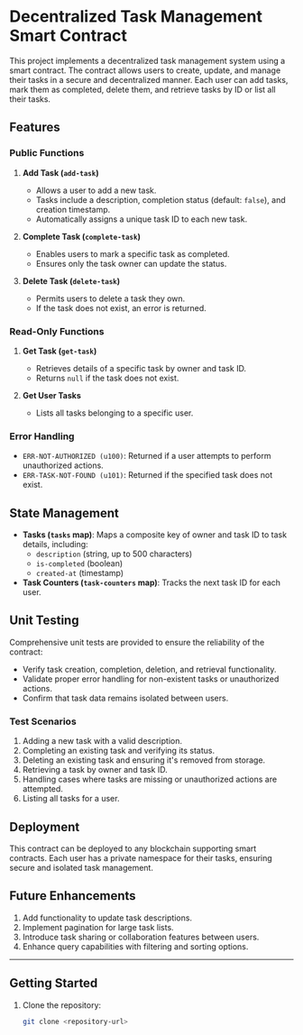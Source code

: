# Decentralized Task Management Smart Contract

This project implements a decentralized task management system using a smart contract. The contract allows users to create, update, and manage their tasks in a secure and decentralized manner. Each user can add tasks, mark them as completed, delete them, and retrieve tasks by ID or list all their tasks.

## Features

### Public Functions
1. **Add Task (`add-task`)**
   - Allows a user to add a new task.
   - Tasks include a description, completion status (default: `false`), and creation timestamp.
   - Automatically assigns a unique task ID to each new task.

2. **Complete Task (`complete-task`)**
   - Enables users to mark a specific task as completed.
   - Ensures only the task owner can update the status.

3. **Delete Task (`delete-task`)**
   - Permits users to delete a task they own.
   - If the task does not exist, an error is returned.

### Read-Only Functions
1. **Get Task (`get-task`)**
   - Retrieves details of a specific task by owner and task ID.
   - Returns `null` if the task does not exist.

2. **Get User Tasks**
   - Lists all tasks belonging to a specific user.

### Error Handling
- `ERR-NOT-AUTHORIZED (u100)`: Returned if a user attempts to perform unauthorized actions.
- `ERR-TASK-NOT-FOUND (u101)`: Returned if the specified task does not exist.

## State Management
- **Tasks (`tasks` map)**: Maps a composite key of owner and task ID to task details, including:
  - `description` (string, up to 500 characters)
  - `is-completed` (boolean)
  - `created-at` (timestamp)
- **Task Counters (`task-counters` map)**: Tracks the next task ID for each user.

## Unit Testing

Comprehensive unit tests are provided to ensure the reliability of the contract:
- Verify task creation, completion, deletion, and retrieval functionality.
- Validate proper error handling for non-existent tasks or unauthorized actions.
- Confirm that task data remains isolated between users.

### Test Scenarios
1. Adding a new task with a valid description.
2. Completing an existing task and verifying its status.
3. Deleting an existing task and ensuring it's removed from storage.
4. Retrieving a task by owner and task ID.
5. Handling cases where tasks are missing or unauthorized actions are attempted.
6. Listing all tasks for a user.

## Deployment

This contract can be deployed to any blockchain supporting smart contracts. Each user has a private namespace for their tasks, ensuring secure and isolated task management.

## Future Enhancements
1. Add functionality to update task descriptions.
2. Implement pagination for large task lists.
3. Introduce task sharing or collaboration features between users.
4. Enhance query capabilities with filtering and sorting options.

---

## Getting Started

1. Clone the repository:
   ```bash
   git clone <repository-url>
